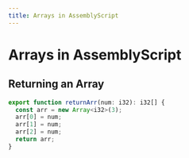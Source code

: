 ```yaml
---
title: Arrays in AssemblyScript
---
```



# Arrays in AssemblyScript 


## Returning an Array 

```typescript
export function returnArr(num: i32): i32[] {
  const arr = new Array<i32>(3); 
  arr[0] = num; 
  arr[1] = num; 
  arr[2] = num; 
  return arr; 
}
```